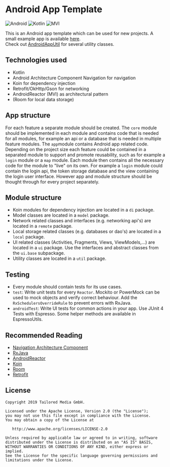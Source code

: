 # Android App Template
![Android](https://img.shields.io/badge/Android-✓-green.svg) ![Kotlin](https://img.shields.io/badge/Kotlin-✓-orange.svg) ![MVI](https://img.shields.io/badge/MVI-✓-red.svg)

This is an Android app template which can be used for new projects. A small example app is available [here](https://github.com/tailoredmedia/AndroidAppTemplateExample).  
Check out [AndroidAppUtil](https://github.com/tailoredmedia/AndroidAppUtil) for several utility classes.

## Technologies used

* Kotlin
* Android Architecture Component Navigation for navigation
* Koin for dependency injection
* Retrofit/OkHttp/Gson for networking
* AndroidReactor (MVI) as architectural pattern
* (Room for local data storage)

## App structure

For each feature a separate module should be created. The `core` module should be implemented in each module and contains code that is needed for all modules, for example an api or a database that is needed in multiple feature modules. The `app`module contains Android app related code. Depending on the project size each feature could be contained in a separated module to support and promote reusability, such as for example a `login` module or a `map` module. Each module then contains all the necessary code for the module to "live" on its own. For example a `login` module could contain the login api, the token storage database and the view containing the login user interface. However app and module structure should be thought through for every project separately.

## Module structure

* Koin modules for dependency injection are located in a `di` package.
* Model classes are located in a `model` package.
* Network related classes and interfaces (e.g. networking api's) are located in a `remote` package.
* Local storage related classes (e.g. databases or dao's) are located in a `local` package.
* UI related classes (Activities, Fragments, Views, ViewModels,...) are located in a `ui` package. Use the interfaces and abstract classes from the `ui.base` subpackage.
* Utility classes are located in a `util` package.

## Testing

* Every module should contain tests for its use cases.
* `test`: Write unit tests for every `Reactor`. Mockito or PowerMock can be used to mock objects and verify correct behaviour. Add the `RxSchedulersOverrideRule` to prevent errors with RxJava.
* `androidTest`: Write UI tests for common actions in your app. Use JUnit 4 Tests with Espresso. Some helper methods are available in EspressoUtils.

## Recommended Reading

* [Navigation Architecture Component](https://developer.android.com/topic/libraries/architecture/navigation/)
* [RxJava](http://www.vogella.com/tutorials/RxJava/article.html)
* [AndroidReactor](https://github.com/floschu/AndroidReactor)
* [Koin](https://insert-koin.io/)
* [Room](http://www.vogella.com/tutorials/AndroidSQLite/article.html)
* [Retrofit](http://www.vogella.com/tutorials/Retrofit/article.html)

## License

```
Copyright 2019 Tailored Media GmbH.

Licensed under the Apache License, Version 2.0 (the "License");
you may not use this file except in compliance with the License.
You may obtain a copy of the License at

   http://www.apache.org/licenses/LICENSE-2.0

Unless required by applicable law or agreed to in writing, software
distributed under the License is distributed on an "AS IS" BASIS,
WITHOUT WARRANTIES OR CONDITIONS OF ANY KIND, either express or implied.
See the License for the specific language governing permissions and
limitations under the License.
```
